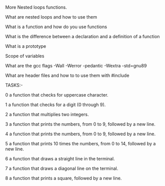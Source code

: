 More Nested loops functions.

What are nested loops and how to use them

What is a function and how do you use functions

What is the difference between a declaration and a definition of a function

What is a prototype

Scope of variables

What are the gcc flags -Wall -Werror -pedantic -Wextra -std=gnu89

What are header files and how to to use them with #include


TASKS:-

0 a function that checks for uppercase character.

1  a function that checks for a digit (0 through 9).

2 a function that multiplies two integers.

3 a function that prints the numbers, from 0 to 9, followed by a new line.

4 a function that prints the numbers, from 0 to 9, followed by a new line.

5 a function that prints 10 times the numbers, from 0 to 14, followed by a new line.

6 a function that draws a straight line in the terminal.

7 a function that draws a diagonal line on the terminal.

8 a function that prints a square, followed by a new line.
